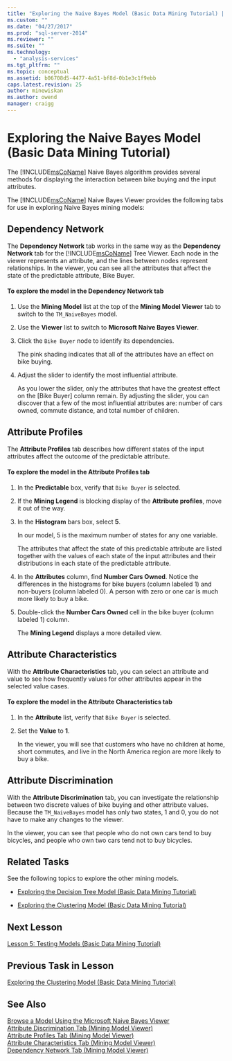 ```yaml
---
title: "Exploring the Naive Bayes Model (Basic Data Mining Tutorial) | Microsoft Docs"
ms.custom: ""
ms.date: "04/27/2017"
ms.prod: "sql-server-2014"
ms.reviewer: ""
ms.suite: ""
ms.technology: 
  - "analysis-services"
ms.tgt_pltfrm: ""
ms.topic: conceptual
ms.assetid: b06708d5-4477-4a51-bf8d-0b1e3c1f9ebb
caps.latest.revision: 25
author: minewiskan
ms.author: owend
manager: craigg
---
```

# Exploring the Naive Bayes Model (Basic Data Mining Tutorial)
  The [!INCLUDE[msCoName](../includes/msconame-md.md)] Naive Bayes algorithm provides several methods for displaying the interaction between bike buying and the input attributes.  
  
 The [!INCLUDE[msCoName](../includes/msconame-md.md)] Naive Bayes Viewer provides the following tabs for use in exploring Naive Bayes mining models:  
  
 
  
##  <a name="DependencyNetwork"></a> Dependency Network  
 The **Dependency Network** tab works in the same way as the **Dependency Network** tab for the [!INCLUDE[msCoName](../includes/msconame-md.md)] Tree Viewer. Each node in the viewer represents an attribute, and the lines between nodes represent relationships. In the viewer, you can see all the attributes that affect the state of the predictable attribute, Bike Buyer.  
  
#### To explore the model in the Dependency Network tab  
  
1.  Use the **Mining Model** list at the top of the **Mining Model Viewer** tab to switch to the `TM_NaiveBayes` model.  
  
2.  Use the **Viewer** list to switch to **Microsoft Naive Bayes Viewer**.  
  
3.  Click the `Bike Buyer` node to identify its dependencies.  
  
     The pink shading indicates that all of the attributes have an effect on bike buying.  
  
4.  Adjust the slider to identify the most influential attribute.  
  
     As you lower the slider, only the attributes that have the greatest effect on the [Bike Buyer] column remain. By adjusting the slider, you can discover that a few of the most influential attributes are: number of cars owned, commute distance, and total number of children.  
 
  
##  <a name="AttributeProfiles"></a> Attribute Profiles  
 The **Attribute Profiles** tab describes how different states of the input attributes affect the outcome of the predictable attribute.  
  
#### To explore the model in the Attribute Profiles tab  
  
1.  In the **Predictable** box, verify that `Bike Buyer` is selected.  
  
2.  If the **Mining Legend** is blocking display of the **Attribute profiles**, move it out of the way.  
  
3.  In the **Histogram** bars box, select **5**.  
  
     In our model, 5 is the maximum number of states for any one variable.  
  
     The attributes that affect the state of this predictable attribute are listed together with the values of each state of the input attributes and their distributions in each state of the predictable attribute.  
  
4.  In the **Attributes** column, find **Number Cars Owned**.  Notice the differences in the histograms for bike buyers (column labeled 1) and non-buyers (column labeled 0). A person with zero or one car is much more likely to buy a bike.  
  
5.  Double-click the **Number Cars Owned** cell in the bike buyer (column labeled 1) column.  
  
     The **Mining Legend** displays a more detailed view.  
  
  
##  <a name="AttributeCharacteristics"></a> Attribute Characteristics  
 With the **Attribute Characteristics** tab, you can select an attribute and value to see how frequently values for other attributes appear in the selected value cases.  
  
#### To explore the model in the Attribute Characteristics tab  
  
1.  In the **Attribute** list, verify that `Bike Buyer` is selected.  
  
2.  Set the **Value** to **1**.  
  
     In the viewer, you will see that customers who have no children at home, short commutes, and live in the North America region are more likely to buy a bike.  
  
  
##  <a name="AttributeDiscrimination"></a> Attribute Discrimination  
 With the **Attribute Discrimination** tab, you can investigate the relationship between two discrete values of bike buying and other attribute values. Because the `TM_NaiveBayes` model has only two states, 1 and 0, you do not have to make any changes to the viewer.  
  
 In the viewer, you can see that people who do not own cars tend to buy bicycles, and people who own two cars tend not to buy bicycles.  
  
## Related Tasks  
 See the following topics to explore the other mining models.  
  
-   [Exploring the Decision Tree Model &#40;Basic Data Mining Tutorial&#41;](../../2014/tutorials/exploring-the-decision-tree-model-basic-data-mining-tutorial.md)  
  
-   [Exploring the Clustering Model &#40;Basic Data Mining Tutorial&#41;](../../2014/tutorials/exploring-the-clustering-model-basic-data-mining-tutorial.md)  
  
## Next Lesson  
 [Lesson 5: Testing Models &#40;Basic Data Mining Tutorial&#41;](../../2014/tutorials/lesson-5-testing-models-basic-data-mining-tutorial.md)  
  
## Previous Task in Lesson  
 [Exploring the Clustering Model &#40;Basic Data Mining Tutorial&#41;](../../2014/tutorials/exploring-the-clustering-model-basic-data-mining-tutorial.md)  
  
## See Also  
 [Browse a Model Using the Microsoft Naive Bayes Viewer](../../2014/analysis-services/data-mining/browse-a-model-using-the-microsoft-naive-bayes-viewer.md)   
 [Attribute Discrimination Tab &#40;Mining Model Viewer&#41;](../../2014/analysis-services/attribute-discrimination-tab-mining-model-viewer.md)   
 [Attribute Profiles Tab &#40;Mining Model Viewer&#41;](../../2014/analysis-services/attribute-profiles-tab-mining-model-viewer.md)   
 [Attribute Characteristics Tab &#40;Mining Model Viewer&#41;](../../2014/analysis-services/attribute-characteristics-tab-mining-model-viewer.md)   
 [Dependency Network Tab &#40;Mining Model Viewer&#41;](../../2014/analysis-services/dependency-network-tab-mining-model-viewer.md)  
  
  
